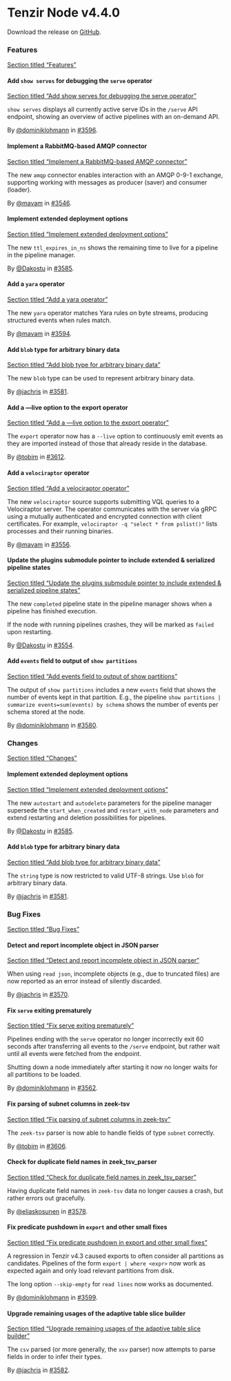 # Tenzir Node v4.4.0

Download the release on [GitHub](https://github.com/tenzir/tenzir/releases/tag/v4.4.0).

### Features

[Section titled “Features”](#features)

#### Add `show serves` for debugging the `serve` operator

[Section titled “Add show serves for debugging the serve operator”](#add-show-serves-for-debugging-the-serve-operator)

`show serves` displays all currently active serve IDs in the `/serve` API endpoint, showing an overview of active pipelines with an on-demand API.

By [@dominiklohmann](https://github.com/dominiklohmann) in [#3596](https://github.com/tenzir/tenzir/pull/3596).

#### Implement a RabbitMQ-based AMQP connector

[Section titled “Implement a RabbitMQ-based AMQP connector”](#implement-a-rabbitmq-based-amqp-connector)

The new `amqp` connector enables interaction with an AMQP 0-9-1 exchange, supporting working with messages as producer (saver) and consumer (loader).

By [@mavam](https://github.com/mavam) in [#3546](https://github.com/tenzir/tenzir/pull/3546).

#### Implement extended deployment options

[Section titled “Implement extended deployment options”](#implement-extended-deployment-options)

The new `ttl_expires_in_ns` shows the remaining time to live for a pipeline in the pipeline manager.

By [@Dakostu](https://github.com/Dakostu) in [#3585](https://github.com/tenzir/tenzir/pull/3585).

#### Add a `yara` operator

[Section titled “Add a yara operator”](#add-a-yara-operator)

The new `yara` operator matches Yara rules on byte streams, producing structured events when rules match.

By [@mavam](https://github.com/mavam) in [#3594](https://github.com/tenzir/tenzir/pull/3594).

#### Add `blob` type for arbitrary binary data

[Section titled “Add blob type for arbitrary binary data”](#add-blob-type-for-arbitrary-binary-data)

The new `blob` type can be used to represent arbitrary binary data.

By [@jachris](https://github.com/jachris) in [#3581](https://github.com/tenzir/tenzir/pull/3581).

#### Add a —live option to the export operator

[Section titled “Add a —live option to the export operator”](#add-a-live-option-to-the-export-operator)

The `export` operator now has a `--live` option to continuously emit events as they are imported instead of those that already reside in the database.

By [@tobim](https://github.com/tobim) in [#3612](https://github.com/tenzir/tenzir/pull/3612).

#### Add a `velociraptor` operator

[Section titled “Add a velociraptor operator”](#add-a-velociraptor-operator)

The new `velociraptor` source supports submitting VQL queries to a Velociraptor server. The operator communicates with the server via gRPC using a mutually authenticated and encrypted connection with client certificates. For example, `velociraptor -q "select * from pslist()"` lists processes and their running binaries.

By [@mavam](https://github.com/mavam) in [#3556](https://github.com/tenzir/tenzir/pull/3556).

#### Update the plugins submodule pointer to include extended & serialized pipeline states

[Section titled “Update the plugins submodule pointer to include extended & serialized pipeline states”](#update-the-plugins-submodule-pointer-to-include-extended--serialized-pipeline-states)

The new `completed` pipeline state in the pipeline manager shows when a pipeline has finished execution.

If the node with running pipelines crashes, they will be marked as `failed` upon restarting.

By [@Dakostu](https://github.com/Dakostu) in [#3554](https://github.com/tenzir/tenzir/pull/3554).

#### Add `events` field to output of `show partitions`

[Section titled “Add events field to output of show partitions”](#add-events-field-to-output-of-show-partitions)

The output of `show partitions` includes a new `events` field that shows the number of events kept in that partition. E.g., the pipeline `show partitions | summarize events=sum(events) by schema` shows the number of events per schema stored at the node.

By [@dominiklohmann](https://github.com/dominiklohmann) in [#3580](https://github.com/tenzir/tenzir/pull/3580).

### Changes

[Section titled “Changes”](#changes)

#### Implement extended deployment options

[Section titled “Implement extended deployment options”](#implement-extended-deployment-options-1)

The new `autostart` and `autodelete` parameters for the pipeline manager supersede the `start_when_created` and `restart_with_node` parameters and extend restarting and deletion possibilities for pipelines.

By [@Dakostu](https://github.com/Dakostu) in [#3585](https://github.com/tenzir/tenzir/pull/3585).

#### Add `blob` type for arbitrary binary data

[Section titled “Add blob type for arbitrary binary data”](#add-blob-type-for-arbitrary-binary-data-1)

The `string` type is now restricted to valid UTF-8 strings. Use `blob` for arbitrary binary data.

By [@jachris](https://github.com/jachris) in [#3581](https://github.com/tenzir/tenzir/pull/3581).

### Bug Fixes

[Section titled “Bug Fixes”](#bug-fixes)

#### Detect and report incomplete object in JSON parser

[Section titled “Detect and report incomplete object in JSON parser”](#detect-and-report-incomplete-object-in-json-parser)

When using `read json`, incomplete objects (e.g., due to truncated files) are now reported as an error instead of silently discarded.

By [@jachris](https://github.com/jachris) in [#3570](https://github.com/tenzir/tenzir/pull/3570).

#### Fix `serve` exiting prematurely

[Section titled “Fix serve exiting prematurely”](#fix-serve-exiting-prematurely)

Pipelines ending with the `serve` operator no longer incorrectly exit 60 seconds after transferring all events to the `/serve` endpoint, but rather wait until all events were fetched from the endpoint.

Shutting down a node immediately after starting it now no longer waits for all partitions to be loaded.

By [@dominiklohmann](https://github.com/dominiklohmann) in [#3562](https://github.com/tenzir/tenzir/pull/3562).

#### Fix parsing of subnet columns in zeek-tsv

[Section titled “Fix parsing of subnet columns in zeek-tsv”](#fix-parsing-of-subnet-columns-in-zeek-tsv)

The `zeek-tsv` parser is now able to handle fields of type `subnet` correctly.

By [@tobim](https://github.com/tobim) in [#3606](https://github.com/tenzir/tenzir/pull/3606).

#### Check for duplicate field names in zeek\_tsv\_parser

[Section titled “Check for duplicate field names in zeek\_tsv\_parser”](#check-for-duplicate-field-names-in-zeek_tsv_parser)

Having duplicate field names in `zeek-tsv` data no longer causes a crash, but rather errors out gracefully.

By [@eliaskosunen](https://github.com/eliaskosunen) in [#3578](https://github.com/tenzir/tenzir/pull/3578).

#### Fix predicate pushdown in `export` and other small fixes

[Section titled “Fix predicate pushdown in export and other small fixes”](#fix-predicate-pushdown-in-export-and-other-small-fixes)

A regression in Tenzir v4.3 caused exports to often consider all partitions as candidates. Pipelines of the form `export | where <expr>` now work as expected again and only load relevant partitions from disk.

The long option `--skip-empty` for `read lines` now works as documented.

By [@dominiklohmann](https://github.com/dominiklohmann) in [#3599](https://github.com/tenzir/tenzir/pull/3599).

#### Upgrade remaining usages of the adaptive table slice builder

[Section titled “Upgrade remaining usages of the adaptive table slice builder”](#upgrade-remaining-usages-of-the-adaptive-table-slice-builder)

The `csv` parsed (or more generally, the `xsv` parser) now attempts to parse fields in order to infer their types.

By [@jachris](https://github.com/jachris) in [#3582](https://github.com/tenzir/tenzir/pull/3582).